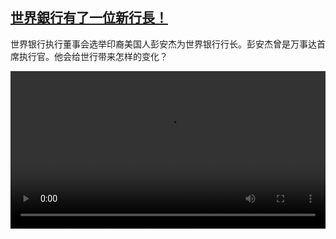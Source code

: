 <!--1683622031000-->
[世界銀行有了一位新行長！](https://www.dw.com/zh/%E4%B8%96%E7%95%8C%E9%8A%80%E8%A1%8C%E6%9C%89%E4%BA%86%E4%B8%80%E4%BD%8D%E6%96%B0%E8%A1%8C%E9%95%B7%EF%BC%81/a-65553973)
------

<p>世界银行执行董事会选举印裔美国人彭安杰为世界银行行长。彭安杰曾是万事达首席执行官。他会给世行带来怎样的变化？</small></p><video src="https://tvdownloaddw-a.akamaihd.net/dwtv_video/flv/vdt_zh/2023/bchi230508_001_bchi_230508_weltbank_01r_AVC_1280x720.mp4" controls style="width:100%"></video>

